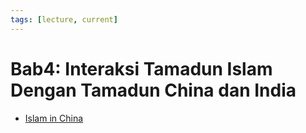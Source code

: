 ```yaml
---
tags: [lecture, current]
---
```


# Bab4: Interaksi Tamadun Islam Dengan Tamadun China dan India

- [Islam in China](202308291002.md)
